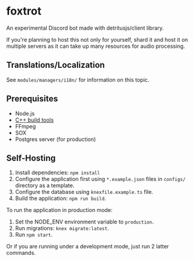 # foxtrot
An experimental Discord bot made with detritusjs/client library.

If you're planning to host this not only for yourself, shard it and host it on
multiple servers as it can take up many resources for audio processing.

## Translations/Localization
See `modules/managers/i18n/` for information on this topic.

## Prerequisites
- Node.js
- [C++ build tools](https://github.com/nodejs/node-gyp#installation)
- FFmpeg
- SOX
- Postgres server (for production)

## Self-Hosting
1. Install dependencies: `npm install`
2. Configure the application first using `*.example.json` files in `configs/`
directory as a template.
3. Configure the database using `knexfile.example.ts` file.
4. Build the application: `npm run build`.

To run the application in production mode:
1. Set the NODE_ENV environment variable to `production`.
2. Run migrations: `knex migrate:latest`.
3. Run `npm start`.

Or if you are running under a development mode, just run 2 latter commands.